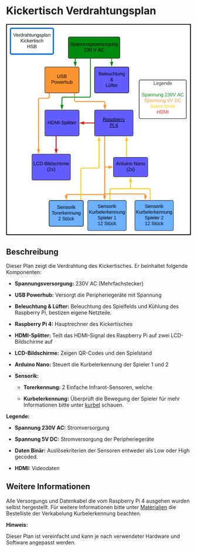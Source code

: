 # Kickertisch Verdrahtungsplan

![Verdrahtungsplan](/docs/Gesamtsystem/Verdrahtungsplan.PNG)

## Beschreibung

Dieser Plan zeigt die Verdrahtung des Kickertisches. Er beinhaltet folgende Komponenten:


* **Spannungsversorgung:** 230V AC (Mehrfachstecker)

* **USB Powerhub:**  Versorgt die Peripheriegeräte mit Spannung

* **Beleuchtung & Lüfter:** Beleuchtung des Spielfelds und Kühlung des Raspberry Pi, bestizen eigene Netzteile.

* **Raspberry Pi 4:** Hauptrechner des Kickertisches

* **HDMI-Splitter:** Teilt das HDMI-Signal des Raspberry Pi auf zwei LCD-Bildschirme auf

* **LCD-Bildschirme:** Zeigen QR-Codes und den Spielstand

* **Arduino Nano:** Steuert die Kurbelerkennung der Spieler 1 und 2

* **Sensorik:** 

    * **Torerkennung:** 2 Einfache Infrarot-Sensoren, welche

    * **Kurbelerkennung:**  Überprüft die Bewegung der Spieler für mehr Informationen bitte unter [kurbel](kurbel.md) schauen.


**Legende:**


* **Spannung 230V AC:** Stromversorgung

* **Spannung 5V DC:** Stromversorgung der Peripheriegeräte

* **Daten Binär:**  Auslösekriterien der Sensoren entweder als Low oder High gecoded.

* **HDMI:**  Videodaten

  
## Weitere Informationen
Alle Versorgungs und Datenkabel die vom Raspberry Pi 4 ausgehen wurden selbst hergestellt. Für weitere Informationen bitte unter [Materialien](Materialien.md) die Bestelliste der Verkabelung Kurbelerkennung beachten. 


**Hinweis:** 

Dieser Plan ist vereinfacht und kann je nach verwendeter Hardware und Software angepasst werden.
